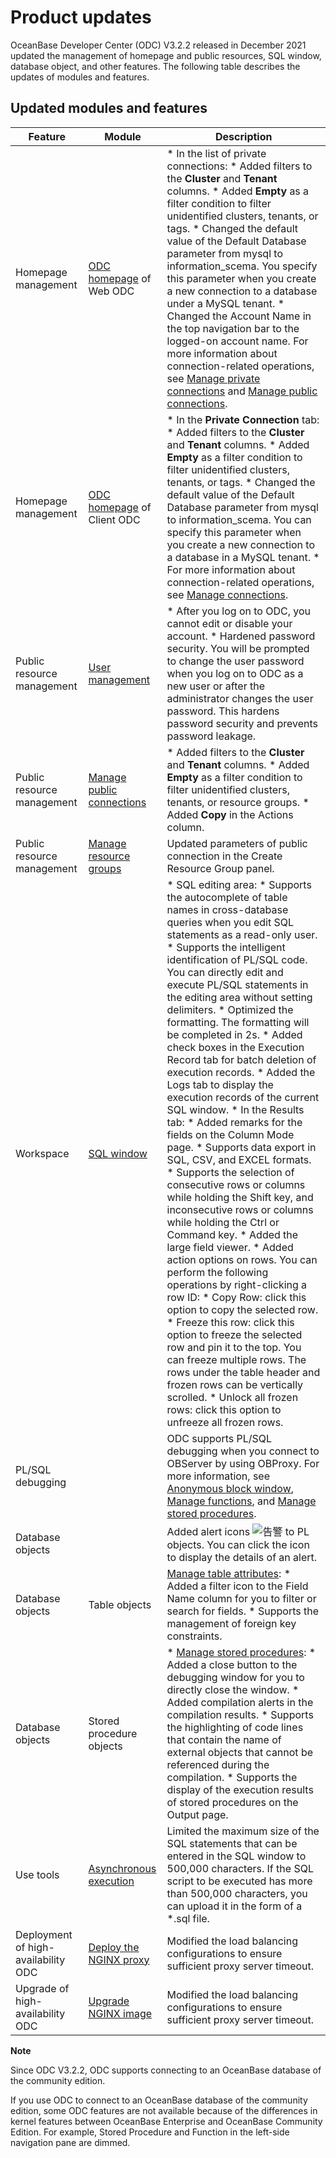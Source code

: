 Product updates 
====================================

OceanBase Developer Center (ODC) V3.2.2 released in December 2021 updated the management of homepage and public resources, SQL window, database object, and other features. The following table describes the updates of modules and features. 

Updated modules and features 
-------------------------------------------------



|               Feature               |                                  Module                                   |                                                                                                                                                                                                                                                                                                                                                                                                                                                                                                                                                                                                                                                                                                                                                                                                                                                                                                                                                                                              Description                                                                                                                                                                                                                                                                                                                                                                                                                                                                                                                                                                                                                                                                                                                                                                                                                                                                                                                                                                                              |
|-------------------------------------|---------------------------------------------------------------------------|-------------------------------------------------------------------------------------------------------------------------------------------------------------------------------------------------------------------------------------------------------------------------------------------------------------------------------------------------------------------------------------------------------------------------------------------------------------------------------------------------------------------------------------------------------------------------------------------------------------------------------------------------------------------------------------------------------------------------------------------------------------------------------------------------------------------------------------------------------------------------------------------------------------------------------------------------------------------------------------------------------------------------------------------------------------------------------------------------------------------------------------------------------------------------------------------------------------------------------------------------------------------------------------------------------------------------------------------------------------------------------------------------------------------------------------------------------------------------------------------------------------------------------------------------------------------------------------------------------------------------------------------------------------------------------------------------------------------------------------------------------------------------------------------------------------------------------------------------------------------------------------------------------------------------------------------------------------------------------------------------------|
| Homepage management                 | [ODC homepage](../5.web-odc-user-guide/2.web-odc-homepage.md) of Web ODC    | * In the list of private connections: * Added filters to the **Cluster** and **Tenant** columns.   * Added **Empty** as a filter condition to filter unidentified clusters, tenants, or tags.   * Changed the default value of the Default Database parameter from mysql to information_scema. You specify this parameter when you create a new connection to a database under a MySQL tenant.     * Changed the Account Name in the top navigation bar to the logged-on account name.  For more information about connection-related operations, see [Manage private connections](../5.web-odc-user-guide/3.web-odc-connect-database/2.web-odc-manage-connections.md) and [Manage public connections](../5.web-odc-user-guide/4.web-odc-public-resource-management/3.web-odc-resource-management/1.web-odc-manage-public-connection.md).                                                                                                                                                                                                                                                                                                                                                                                                                                                                                                                                                                                                                                                                                                                                                                                                                                                                                                                                                                                                                                                 |
| Homepage management                 | [ODC homepage](../6.client-odc-user-guide/2.client-odc-homepage.md) of Client ODC | * In the **Private Connection** tab: * Added filters to the **Cluster** and **Tenant** columns.   * Added **Empty** as a filter condition to filter unidentified clusters, tenants, or tags.   * Changed the default value of the Default Database parameter from mysql to information_scema. You can specify this parameter when you create a new connection to a database in a MySQL tenant.     * For more information about connection-related operations, see [Manage connections](../6.client-odc-user-guide/3.client-odc-connect-database/2.client-odc-manage-connections.md).                                                                                                                                                                                                                                                                                                                                                                                                                                                                                                                                                                                                                                                                                                                                                                                                                                                                                                                                                                                                                                                                                                                                                                                                                                         |
| Public resource management          | [User management](../5.web-odc-user-guide/4.web-odc-public-resource-management/2.web-odc-manage-members/1.web-odc-manage-users.md)            | * After you log on to ODC, you cannot edit or disable your account.   * Hardened password security. You will be prompted to change the user password when you log on to ODC as a new user or after the administrator changes the user password. This hardens password security and prevents password leakage.                                                                                                                                                                                                                                                                                                                                                                                                                                                                                                                                                                                                                                                                                                                                                                                                                                                                                                                                                                                                                                                                                                                                                                                                                                                                                                                                                                                                                                                                                                                                                                                                     |
| Public resource management          | [Manage public connections](../5.web-odc-user-guide/4.web-odc-public-resource-management/3.web-odc-resource-management/1.web-odc-manage-public-connection.md)  | * Added filters to the **Cluster** and **Tenant** columns.   * Added **Empty** as a filter condition to filter unidentified clusters, tenants, or resource groups.   * Added **Copy** in the Actions column.                                                                                                                                                                                                                                                                                                                                                                                                                                                                                                                                                                                                                                                                                                                                                                                                                                                                                                                                                                                                                                                                                                                                                                                                                                                                                                                                                                                                                                                                                                                                                                                                                                                                      |
| Public resource management          | [Manage resource groups](../5.web-odc-user-guide/4.web-odc-public-resource-management/3.web-odc-resource-management/2.web-odc-manage-resource-groups.md)     | Updated parameters of public connection in the Create Resource Group panel.                                                                                                                                                                                                                                                                                                                                                                                                                                                                                                                                                                                                                                                                                                                                                                                                                                                                                                                                                                                                                                                                                                                                                                                                                                                                                                                                                                                                                                                                                                                                                                                                                                                                                                                                                                                                                                                                                                                           |
| Workspace                           | [SQL window](../6.client-odc-user-guide/4.client-odc-use-workspace/2.client-odc-sql-window.md)                 | * SQL editing area: * Supports the autocomplete of table names in cross-database queries when you edit SQL statements as a read-only user.   * Supports the intelligent identification of PL/SQL code. You can directly edit and execute PL/SQL statements in the editing area without setting delimiters.   * Optimized the formatting. The formatting will be completed in 2s.     * Added check boxes in the Execution Record tab for batch deletion of execution records.   * Added the Logs tab to display the execution records of the current SQL window.   * In the Results tab: * Added remarks for the fields on the Column Mode page.   * Supports data export in SQL, CSV, and EXCEL formats.   * Supports the selection of consecutive rows or columns while holding the Shift key, and inconsecutive rows or columns while holding the Ctrl or Command key.   * Added the large field viewer.   * Added action options on rows. You can perform the following operations by right-clicking a row ID: * Copy Row: click this option to copy the selected row.   * Freeze this row: click this option to freeze the selected row and pin it to the top. You can freeze multiple rows. The rows under the table header and frozen rows can be vertically scrolled.   * Unlock all frozen rows: click this option to unfreeze all frozen rows.        |
| PL/SQL debugging                    |                                                                           | ODC supports PL/SQL debugging when you connect to OBServer by using OBProxy.  For more information, see [Anonymous block window](../6.client-odc-user-guide/4.client-odc-use-workspace/3.client-odc-anonymous-block-window.md), [Manage functions](../6.client-odc-user-guide/9.client-odc-database-objects/3.client-odc-function-objects/3.client-odc-manage-functions.md), and [Manage stored procedures](../6.client-odc-user-guide/9.client-odc-database-objects/4.client-odc-stored-procedure-objects/3.client-odc-manage-stored-procedures.md).                                                                                                                                                                                                                                                                                                                                                                                                                                                                                                                                                                                                                                                                                                                                                                                                                                                                                                                                                                                                                                                                                                                                                                                                                                                                                                                                                                                                                                                                                                                                                                                                                                                          |
|  Database objects   |                                                                           | Added alert icons ![告警](https://help-static-aliyun-doc.aliyuncs.com/assets/img/en-US/0840831461/p380515.jpg) to PL objects. You can click the icon to display the details of an alert.                                                                                                                                                                                                                                                                                                                                                                                                                                                                                                                                                                                                                                                                                                                                                                                                                                                                                                                                                                                                                                                                                                                                                                                                                                                                                                                                                                                                                                                                                                                                                                                                                                                                                                                                                                                                                |
|  Database objects   | Table objects                                                             | [Manage table attributes](../6.client-odc-user-guide/9.client-odc-database-objects/1.client-odc-table-objects/4.client-odc-manage-table-attributes.md): * Added a filter icon to the Field Name column for you to filter or search for fields.   * Supports the management of foreign key constraints.                                                                                                                                                                                                                                                                                                                                                                                                                                                                                                                                                                                                                                                                                                                                                                                                                                                                                                                                                                                                                                                                                                                                                                                                                                                                                                                                                                                                                                                                                                                                                                                                                                                                             |
|  Database objects   | Stored procedure objects                                                  | * [Manage stored procedures](../6.client-odc-user-guide/9.client-odc-database-objects/4.client-odc-stored-procedure-objects/3.client-odc-manage-stored-procedures.md): * Added a close button to the debugging window for you to directly close the window.   * Added compilation alerts in the compilation results.   * Supports the highlighting of code lines that contain the name of external objects that cannot be referenced during the compilation.     * Supports the display of the execution results of stored procedures on the Output page.                                                                                                                                                                                                                                                                                                                                                                                                                                                                                                                                                                                                                                                                                                                                                                                                                                                                                                                                                                                                                                                                                                                                                                                                                                                                                                                 |
| Use tools                           | [Asynchronous execution](../6.client-odc-user-guide/5.client-odc-use-tools/3.client-odc-asynchronous-execution.md)     | Limited the maximum size of the SQL statements that can be entered in the SQL window to 500,000 characters. If the SQL script to be executed has more than 500,000 characters, you can upload it in the form of a \*.sql file.                                                                                                                                                                                                                                                                                                                                                                                                                                                                                                                                                                                                                                                                                                                                                                                                                                                                                                                                                                                                                                                                                                                                                                                                                                                                                                                                                                                                                                                                                                                                                                                                                                                                                                                                                                        |
| Deployment of high-availability ODC | [Deploy the NGINX proxy](../7.deployment-guide/4.deploy-the-ha-odc/4.deploy-nginx-proxy.md)     | Modified the load balancing configurations to ensure sufficient proxy server timeout.                                                                                                                                                                                                                                                                                                                                                                                                                                                                                                                                                                                                                                                                                                                                                                                                                                                                                                                                                                                                                                                                                                                                                                                                                                                                                                                                                                                                                                                                                                                                                                                                                                                                                                                                                                                                                                                                                                                 |
| Upgrade of high-availability ODC    | [Upgrade NGINX image](../8.upgrade-guide/4.upgrade-high-availability-odc/4.upgrade-nginx-image.md)        | Modified the load balancing configurations to ensure sufficient proxy server timeout.                                                                                                                                                                                                                                                                                                                                                                                                                                                                                                                                                                                                                                                                                                                                                                                                                                                                                                                                                                                                                                                                                                                                                                                                                                                                                                                                                                                                                                                                                                                                                                                                                                                                                                                                                                                                                                                                                                                 |


**Note**



Since ODC V3.2.2, ODC supports connecting to an OceanBase database of the community edition.

If you use ODC to connect to an OceanBase database of the community edition, some ODC features are not available because of the differences in kernel features between OceanBase Enterprise and OceanBase Community Edition. For example, Stored Procedure and Function in the left-side navigation pane are dimmed.
